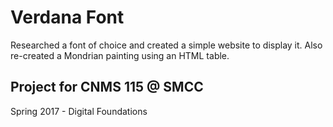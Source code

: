 # Verdana Font

Researched a font of choice and created a simple website to display it. Also re-created a Mondrian painting using an HTML table.

## Project for CNMS 115 @ SMCC

Spring 2017 - Digital Foundations
